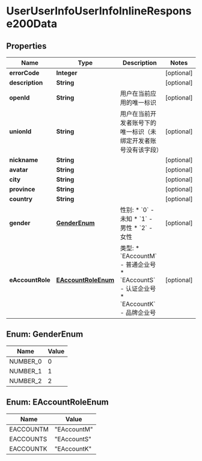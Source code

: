 # UserUserInfoUserInfoInlineResponse200Data

## Properties
Name | Type | Description | Notes
------------ | ------------- | ------------- | -------------
**errorCode** | **Integer** |  |  [optional]
**description** | **String** |  |  [optional]
**openId** | **String** | 用户在当前应用的唯一标识 |  [optional]
**unionId** | **String** | 用户在当前开发者账号下的唯一标识（未绑定开发者账号没有该字段） |  [optional]
**nickname** | **String** |  |  [optional]
**avatar** | **String** |  |  [optional]
**city** | **String** |  |  [optional]
**province** | **String** |  |  [optional]
**country** | **String** |  |  [optional]
**gender** | [**GenderEnum**](#GenderEnum) | 性别:   * &#x60;0&#x60; - 未知   * &#x60;1&#x60; - 男性   * &#x60;2&#x60; - 女性  |  [optional]
**eAccountRole** | [**EAccountRoleEnum**](#EAccountRoleEnum) | 类型:   * &#x60;EAccountM&#x60; - 普通企业号   * &#x60;EAccountS&#x60; - 认证企业号   * &#x60;EAccountK&#x60; - 品牌企业号  |  [optional]

<a name="GenderEnum"></a>
## Enum: GenderEnum
Name | Value
---- | -----
NUMBER_0 | 0
NUMBER_1 | 1
NUMBER_2 | 2

<a name="EAccountRoleEnum"></a>
## Enum: EAccountRoleEnum
Name | Value
---- | -----
EACCOUNTM | &quot;EAccountM&quot;
EACCOUNTS | &quot;EAccountS&quot;
EACCOUNTK | &quot;EAccountK&quot;
